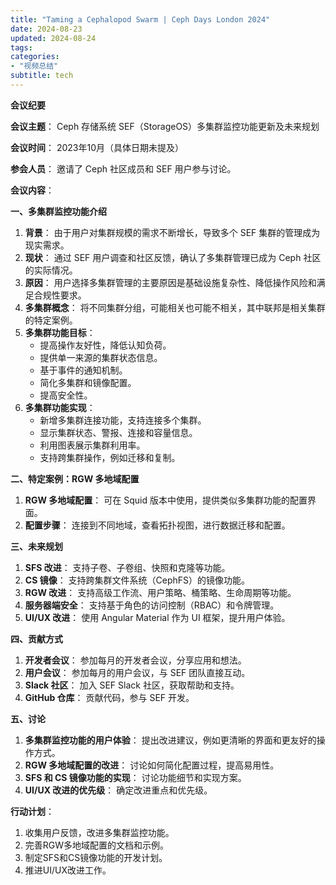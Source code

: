 ```yaml
---
title: "Taming a Cephalopod Swarm | Ceph Days London 2024"
date: 2024-08-23
updated: 2024-08-24
tags:
categories:
- "视频总结"
subtitle: tech
---
```




**会议纪要**

**会议主题**： Ceph 存储系统 SEF（StorageOS）多集群监控功能更新及未来规划

**会议时间**： 2023年10月（具体日期未提及）

**参会人员**： 邀请了 Ceph 社区成员和 SEF 用户参与讨论。

**会议内容**：

**一、多集群监控功能介绍**

1. **背景**： 由于用户对集群规模的需求不断增长，导致多个 SEF 集群的管理成为现实需求。
2. **现状**： 通过 SEF 用户调查和社区反馈，确认了多集群管理已成为 Ceph 社区的实际情况。
3. **原因**： 用户选择多集群管理的主要原因是基础设施复杂性、降低操作风险和满足合规性要求。
4. **多集群概念**： 将不同集群分组，可能相关也可能不相关，其中联邦是相关集群的特定案例。
5. **多集群功能目标**：
    * 提高操作友好性，降低认知负荷。
    * 提供单一来源的集群状态信息。
    * 基于事件的通知机制。
    * 简化多集群和镜像配置。
    * 提高安全性。
6. **多集群功能实现**：
    * 新增多集群连接功能，支持连接多个集群。
    * 显示集群状态、警报、连接和容量信息。
    * 利用图表展示集群利用率。
    * 支持跨集群操作，例如迁移和复制。

**二、特定案例：RGW 多地域配置**

1. **RGW 多地域配置**： 可在 Squid 版本中使用，提供类似多集群功能的配置界面。
2. **配置步骤**： 连接到不同地域，查看拓扑视图，进行数据迁移和配置。

**三、未来规划**

1. **SFS 改进**： 支持子卷、子卷组、快照和克隆等功能。
2. **CS 镜像**： 支持跨集群文件系统（CephFS）的镜像功能。
3. **RGW 改进**： 支持高级工作流、用户策略、桶策略、生命周期等功能。
4. **服务器端安全**： 支持基于角色的访问控制（RBAC）和令牌管理。
5. **UI/UX 改进**： 使用 Angular Material 作为 UI 框架，提升用户体验。

**四、贡献方式**

1. **开发者会议**： 参加每月的开发者会议，分享应用和想法。
2. **用户会议**： 参加每月的用户会议，与 SEF 团队直接互动。
3. **Slack 社区**： 加入 SEF Slack 社区，获取帮助和支持。
4. **GitHub 仓库**： 贡献代码，参与 SEF 开发。

**五、讨论**

1. **多集群监控功能的用户体验**： 提出改进建议，例如更清晰的界面和更友好的操作方式。
2. **RGW 多地域配置的改进**： 讨论如何简化配置过程，提高易用性。
3. **SFS 和 CS 镜像功能的实现**： 讨论功能细节和实现方案。
4. **UI/UX 改进的优先级**： 确定改进重点和优先级。

**行动计划**：

1. 收集用户反馈，改进多集群监控功能。
2. 完善RGW多地域配置的文档和示例。
3. 制定SFS和CS镜像功能的开发计划。
4. 推进UI/UX改进工作。